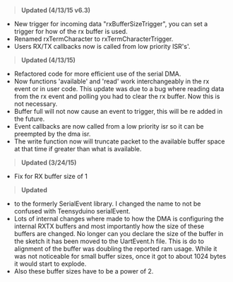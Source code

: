 ><b>Updated (4/13/15 v6.3)</b><br>
  * New trigger for incoming data "rxBufferSizeTrigger", you can set a trigger for how of the rx buffer is used.
  * Renamed rxTermCharacter to rxTermCharacterTrigger.
  * Users RX/TX callbacks now is called from low priority ISR's'.

><b>Updated (4/13/15)</b><br>
  * Refactored code for more efficient use of the serial DMA. 
  * Now functions 'available' and 'read' work interchangeably in the rx event or in user code. This update was due to a bug where reading data from the rx event and polling you had to clear the rx buffer. Now this is not necessary. 
  * Buffer full will not now cause an event to trigger, this will be re added in the future. 
  * Event callbacks are now called from a low priority isr so it can be preempted by the dma isr. 
  * The write function now will truncate packet to the available buffer space at that time if greater than what is available.

><b>Updated (3/24/15)</b><br>
  * Fix for RX buffer size of 1</h5>

><b>Updated</b><br>
  * to the formerly SerialEvent library. I changed the name to not be confused with Teensyduino serialEvent. 
  * Lots of internal changes where made to how the DMA is configuring the internal RXTX buffers and most importantly how the size of these buffers are changed. No longer can you declare the size of the buffer in the sketch it has been moved to the UartEvent.h file. This is do to alignment of the buffer was doubling the reported ram usage. While it was not noticeable for small buffer sizes, once it got to about 1024 bytes it would start to explode. 
  * Also these buffer sizes have to be a power of 2.